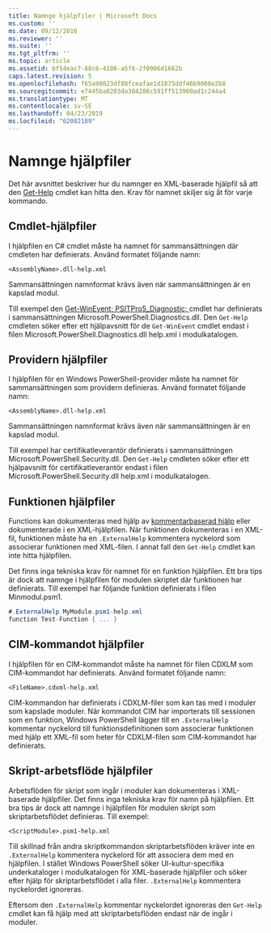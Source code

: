 ```yaml
---
title: Namnge hjälpfiler | Microsoft Docs
ms.custom: ''
ms.date: 09/12/2016
ms.reviewer: ''
ms.suite: ''
ms.tgt_pltfrm: ''
ms.topic: article
ms.assetid: bf54eac7-88c6-4108-a5f6-2f0906d1662b
caps.latest.revision: 5
ms.openlocfilehash: f65a90023df88fceafae1d1875ddf46b9088e2b8
ms.sourcegitcommit: e7445ba8203da304286c591ff513900ad1c244a4
ms.translationtype: MT
ms.contentlocale: sv-SE
ms.lasthandoff: 04/23/2019
ms.locfileid: "62082189"
---
```

# <a name="naming-help-files"></a>Namnge hjälpfiler

Det här avsnittet beskriver hur du namnger en XML-baserade hjälpfil så att den [Get-Help](/powershell/module/Microsoft.PowerShell.Core/Get-Help) cmdlet kan hitta den. Krav för namnet skiljer sig åt för varje kommando.

## <a name="cmdlet-help-files"></a>Cmdlet-hjälpfiler

I hjälpfilen en C# cmdlet måste ha namnet för sammansättningen där cmdleten har definierats. Använd formatet följande namn:

```
<AssemblyName>.dll-help.xml
```

Sammansättningen namnformat krävs även när sammansättningen är en kapslad modul.

Till exempel den [Get-WinEvent; PSITPro5_Diagnostic; ](/powershell/module/Microsoft.PowerShell.Diagnostics/Get-WinEvent) cmdlet har definierats i sammansättningen Microsoft.PowerShell.Diagnostics.dll. Den `Get-Help` cmdleten söker efter ett hjälpavsnitt för de `Get-WinEvent` cmdlet endast i filen Microsoft.PowerShell.Diagnostics.dll help.xml i modulkatalogen.

## <a name="provider-help-files"></a>Providern hjälpfiler

I hjälpfilen för en Windows PowerShell-provider måste ha namnet för sammansättningen som providern definieras. Använd formatet följande namn:

```
<AssemblyName>.dll-help.xml
```

Sammansättningen namnformat krävs även när sammansättningen är en kapslad modul.

Till exempel har certifikatleverantör definierats i sammansättningen Microsoft.PowerShell.Security.dll. Den `Get-Help` cmdleten söker efter ett hjälpavsnitt för certifikatleverantör endast i filen Microsoft.PowerShell.Security.dll help.xml i modulkatalogen.

## <a name="function-help-files"></a>Funktionen hjälpfiler

Functions kan dokumenteras med hjälp av [kommentarbaserad hjälp](/powershell/module/microsoft.powershell.core/about/about_comment_based_help) eller dokumenterade i en XML-hjälpfilen. När funktionen dokumenteras i en XML-fil, funktionen måste ha en `.ExternalHelp` kommentera nyckelord som associerar funktionen med XML-filen. I annat fall den `Get-Help` cmdlet kan inte hitta hjälpfilen.

Det finns inga tekniska krav för namnet för en funktion hjälpfilen. Ett bra tips är dock att namnge i hjälpfilen för modulen skriptet där funktionen har definierats. Till exempel har följande funktion definierats i filen Minmodul.psm1.

```csharp
#.ExternalHelp MyModule.psm1-help.xml
function Test-Function { ... }
```

## <a name="cim-command-help-files"></a>CIM-kommandot hjälpfiler

I hjälpfilen för en CIM-kommandot måste ha namnet för filen CDXLM som CIM-kommandot har definierats. Använd formatet följande namn:

```
<FileName>.cdxml-help.xml
```

CIM-kommandon har definierats i CDXLM-filer som kan tas med i moduler som kapslade moduler. När kommandot CIM har importerats till sessionen som en funktion, Windows PowerShell lägger till en `.ExternalHelp` kommentar nyckelord till funktionsdefinitionen som associerar funktionen med hjälp ett XML-fil som heter för CDXLM-filen som CIM-kommandot har definierats.

## <a name="script-workflow-help-files"></a>Skript-arbetsflöde hjälpfiler

Arbetsflöden för skript som ingår i moduler kan dokumenteras i XML-baserade hjälpfiler. Det finns inga tekniska krav för namn på hjälpfilen. Ett bra tips är dock att namnge i hjälpfilen för modulen skript som skriptarbetsflödet definieras. Till exempel:

```
<ScriptModule>.psm1-help.xml
```

Till skillnad från andra skriptkommandon skriptarbetsflöden kräver inte en `.ExternalHelp` kommentera nyckelord för att associera dem med en hjälpfilen. I stället Windows PowerShell söker UI-kultur-specifika underkataloger i modulkatalogen för XML-baserade hjälpfiler och söker efter hjälp för skriptarbetsflödet i alla filer. `.ExternalHelp` kommentera nyckelordet ignoreras.

Eftersom den `.ExternalHelp` kommentar nyckelordet ignoreras den `Get-Help` cmdlet kan få hjälp med att skriptarbetsflöden endast när de ingår i moduler.